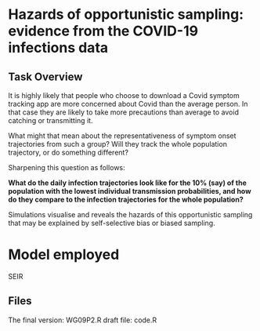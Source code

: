 # Hazards of opportunistic sampling: evidence from the COVID-19 infections data

## Task Overview
It is highly likely that people who choose to download a Covid symptom tracking app are more concerned about Covid than the average person. In that case they are likely to take more precautions than average to avoid catching or transmitting it. 

What might that mean about the representativeness of symptom onset trajectories from such a group? Will they track the whole population trajectory, or do something different? 

Sharpening this question as follows: 

**What do the daily infection trajectories look like for the 10% (say) of the population with the lowest individual transmission probabilities, and how do they compare to the infection trajectories for the whole population?**

Simulations visualise and reveals the hazards of this opportunistic sampling that may be explained by self-selective bias or biased sampling.

# Model employed
SEIR

## Files
The final version: WG09P2.R 
draft file: code.R
